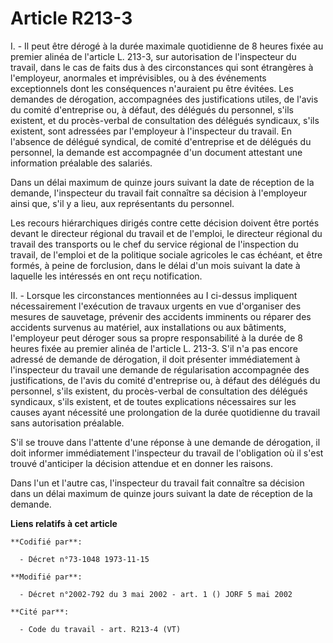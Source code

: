 # Article R213-3

I. - Il peut être dérogé à la durée maximale quotidienne de 8 heures fixée au premier alinéa de l'article L. 213-3, sur
autorisation de l'inspecteur du travail, dans le cas de faits dus à des circonstances qui sont étrangères à l'employeur,
anormales et imprévisibles, ou à des événements exceptionnels dont les conséquences n'auraient pu être évitées. Les demandes
de dérogation, accompagnées des justifications utiles, de l'avis du comité d'entreprise ou, à défaut, des délégués du
personnel, s'ils existent, et du procès-verbal de consultation des délégués syndicaux, s'ils existent, sont adressées par
l'employeur à l'inspecteur du travail. En l'absence de délégué syndical, de comité d'entreprise et de délégués du personnel,
la demande est accompagnée d'un document attestant une information préalable des salariés.

Dans un délai maximum de quinze jours suivant la date de réception de la demande, l'inspecteur du travail fait connaître sa
décision à l'employeur ainsi que, s'il y a lieu, aux représentants du personnel.

Les recours hiérarchiques dirigés contre cette décision doivent être portés devant le directeur régional du travail et de
l'emploi, le directeur régional du travail des transports ou le chef du service régional de l'inspection du travail, de
l'emploi et de la politique sociale agricoles le cas échéant, et être formés, à peine de forclusion, dans le délai d'un mois
suivant la date à laquelle les intéressés en ont reçu notification.

II. - Lorsque les circonstances mentionnées au I ci-dessus impliquent nécessairement l'exécution de travaux urgents en vue
d'organiser des mesures de sauvetage, prévenir des accidents imminents ou réparer des accidents survenus au matériel, aux
installations ou aux bâtiments, l'employeur peut déroger sous sa propre responsabilité à la durée de 8 heures fixée au
premier alinéa de l'article L. 213-3. S'il n'a pas encore adressé de demande de dérogation, il doit présenter immédiatement à
l'inspecteur du travail une demande de régularisation accompagnée des justifications, de l'avis du comité d'entreprise ou, à
défaut des délégués du personnel, s'ils existent, du procès-verbal de consultation des délégués syndicaux, s'ils existent, et
de toutes explications nécessaires sur les causes ayant nécessité une prolongation de la durée quotidienne du travail sans
autorisation préalable.

S'il se trouve dans l'attente d'une réponse à une demande de dérogation, il doit informer immédiatement l'inspecteur du
travail de l'obligation où il s'est trouvé d'anticiper la décision attendue et en donner les raisons.

Dans l'un et l'autre cas, l'inspecteur du travail fait connaître sa décision dans un délai maximum de quinze jours suivant la
date de réception de la demande.

**Liens relatifs à cet article**

	**Codifié par**:

	  - Décret n°73-1048 1973-11-15

	**Modifié par**:

	  - Décret n°2002-792 du 3 mai 2002 - art. 1 () JORF 5 mai 2002

	**Cité par**:

	  - Code du travail - art. R213-4 (VT)
